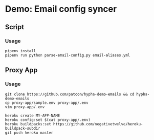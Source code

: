 # Demo: Email config syncer

## Script

### Usage

```
pipenv install
pipenv run python parse-email-config.py email-aliases.yml
```

## Proxy App

### Usage

```
git clone https://github.com/patcon/hypha-demo-emails && cd hypha-demo-emails
cp proxy-app/sample.env proxy-app/.env
vim proxy-app/.env

heroku create MY-APP-NAME
heroku config:set $(cat proxy-app/.env)
heroku buildpacks:set https://github.com/negativetwelve/heroku-buildpack-subdir
git push heroku master
```
